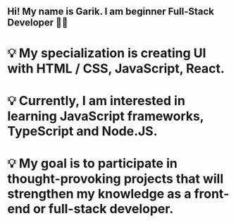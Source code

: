 ## Hi! My name is Garik. I am beginner Full-Stack Developer 👨‍💻

# 💡 My specialization is creating UI with HTML / CSS, JavaScript, React.

# 💡 Currently, I am interested in learning JavaScript frameworks, TypeScript and Node.JS.

# 💡 My goal is to participate in thought-provoking projects that will strengthen my knowledge as a front-end or full-stack developer.
